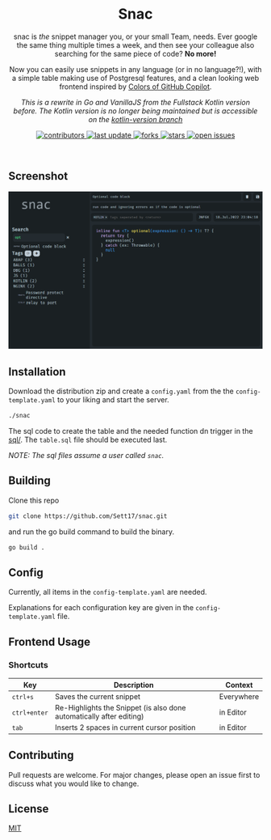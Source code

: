 <div align="center">

  <h1>Snac</h1>

  <p>
    snac is <i>the</i> snippet manager you, or your small Team, needs. Ever google the same thing multiple times a week, and then see your colleague also searching for the same piece of code? <b>No more!</b>

Now you can easily use snippets in any language (or in no language?!), with a simple table making use of Postgresql features, and a clean looking web frontend inspired by [Colors of GitHub Copilot](https://github.com/features/copilot).

<i>This is a rewrite in Go and VanillaJS from the Fullstack Kotlin version before. The Kotlin version is no longer being maintained but is accessible on the [kotlin-version branch](http://github.com/Sett17/snac/tree/kotlin-version)</i>
  </p>


<!-- Badges -->
<p>
  <a href="https://github.com/Sett17/Devfile/graphs/contributors">
    <img src="https://img.shields.io/github/contributors/Sett17/snac" alt="contributors" />
  </a>
  <a href="">
    <img src="https://img.shields.io/github/last-commit/Sett17/snac" alt="last update" />
  </a>
  <a href="https://github.com/Sett17/snac/network/members">
    <img src="https://img.shields.io/github/forks/Sett17/snac" alt="forks" />
  </a>
  <a href="https://github.com/Sett17/snac/stargazers">
    <img src="https://img.shields.io/github/stars/Sett17/snac" alt="stars" />
  </a>
  <a href="https://github.com/Sett17/snac/issues/">
    <img src="https://img.shields.io/github/issues/Sett17/snac" alt="open issues" />
  </a>
</p>
</div>

<br />


## Screenshot
![](img.png)


## Installation

Download the distribution zip and create a `config.yaml` from the the `config-template.yaml` to your liking and start the server.

```bash
./snac
```

The sql code to create the table and the needed function dn trigger in the [sql/](sql/).
The `table.sql` file should be executed last.

*NOTE: The sql files assume a user called `snac`.*

## Building

Clone this repo
```bash
git clone https://github.com/Sett17/snac.git
```
and run the go build command to build the binary.
```bash
go build .
```

## Config

Currently, all items in the `config-template.yaml` are needed.

Explanations for each configuration key are given in the `config-template.yaml` file.

## Frontend Usage

### Shortcuts
| Key          | Description                                                          | Context    |
|--------------|----------------------------------------------------------------------|------------|
| `ctrl+s`     | Saves the current snippet                                            | Everywhere |
| `ctrl+enter` | Re-Highlights the Snippet (is also done automatically after editing) | in Editor  |
| `tab`        | Inserts 2 spaces in current cursor position                          | in Editor  |

## Contributing
Pull requests are welcome. For major changes, please open an issue first to discuss what you would like to change.

## License
[MIT](https://choosealicense.com/licenses/mit/)
